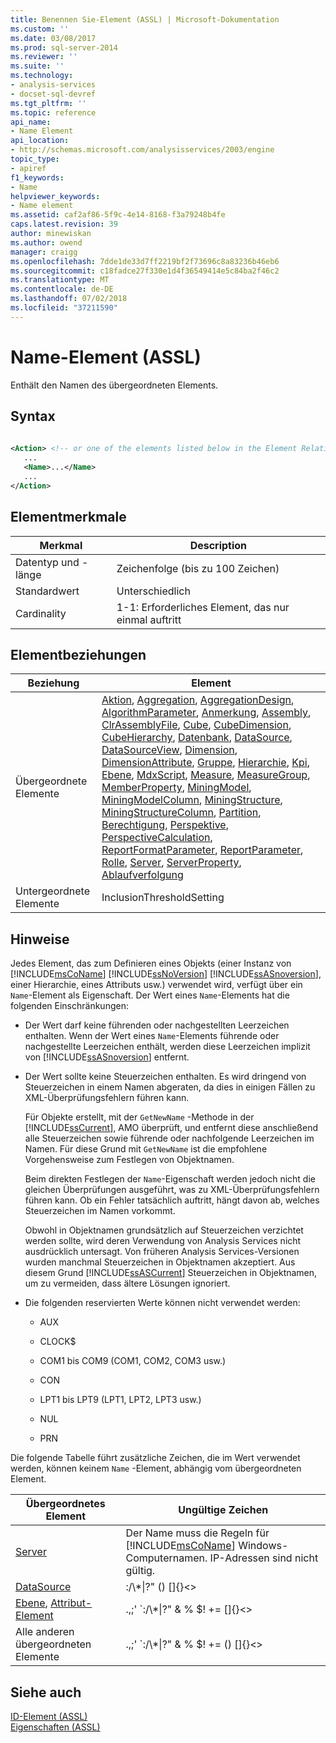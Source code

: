 ```yaml
---
title: Benennen Sie-Element (ASSL) | Microsoft-Dokumentation
ms.custom: ''
ms.date: 03/08/2017
ms.prod: sql-server-2014
ms.reviewer: ''
ms.suite: ''
ms.technology:
- analysis-services
- docset-sql-devref
ms.tgt_pltfrm: ''
ms.topic: reference
api_name:
- Name Element
api_location:
- http://schemas.microsoft.com/analysisservices/2003/engine
topic_type:
- apiref
f1_keywords:
- Name
helpviewer_keywords:
- Name element
ms.assetid: caf2af86-5f9c-4e14-8168-f3a79248b4fe
caps.latest.revision: 39
author: minewiskan
ms.author: owend
manager: craigg
ms.openlocfilehash: 7dde1de33d7ff2219bf2f73696c8a83236b46eb6
ms.sourcegitcommit: c18fadce27f330e1d4f36549414e5c84ba2f46c2
ms.translationtype: MT
ms.contentlocale: de-DE
ms.lasthandoff: 07/02/2018
ms.locfileid: "37211590"
---
```

# <a name="name-element-assl"></a>Name-Element (ASSL)
  Enthält den Namen des übergeordneten Elements.  
  
## <a name="syntax"></a>Syntax  
  
```xml  
  
<Action> <!-- or one of the elements listed below in the Element Relationships table -->  
   ...  
   <Name>...</Name>  
   ...  
</Action>  
```  
  
## <a name="element-characteristics"></a>Elementmerkmale  
  
|Merkmal|Description|  
|--------------------|-----------------|  
|Datentyp und -länge|Zeichenfolge (bis zu 100 Zeichen)|  
|Standardwert|Unterschiedlich|  
|Cardinality|1-1: Erforderliches Element, das nur einmal auftritt|  
  
## <a name="element-relationships"></a>Elementbeziehungen  
  
|Beziehung|Element|  
|------------------|-------------|  
|Übergeordnete Elemente|[Aktion](../objects/action-element-assl.md), [Aggregation](../objects/aggregation-element-assl.md), [AggregationDesign](../objects/aggregationdesign-element-assl.md), [AlgorithmParameter](../objects/algorithmparameter-element-assl.md), [Anmerkung](../objects/annotation-element-assl.md), [ Assembly](../objects/assembly-element-assl.md), [ClrAssemblyFile](../data-type/clrassemblyfile-data-type-assl.md), [Cube](../objects/cube-element-assl.md), [CubeDimension](../data-type/dimension-data-type-assl.md), [CubeHierarchy](../data-type/hierarchy-data-type-assl.md), [Datenbank](../objects/database-element-assl.md), [DataSource](../objects/datasource-element-assl.md), [DataSourceView](../objects/datasourceview-element-assl.md), [Dimension](../objects/dimension-element-assl.md), [DimensionAttribute](../data-type/dimensionattribute-data-type-assl.md), [Gruppe](../objects/group-element-assl.md), [Hierarchie](../objects/hierarchy-element-assl.md), [Kpi](../objects/kpi-element-assl.md), [Ebene](../objects/level-element-assl.md), [MdxScript](../objects/mdxscript-element-assl.md), [ Measure](../objects/measure-element-assl.md), [MeasureGroup](../objects/measuregroup-element-assl.md), [MemberProperty](../objects/attributerelationship-element-assl.md), [MiningModel](../objects/miningmodel-element-assl.md), [MiningModelColumn](../data-type/miningmodelcolumn-data-type-assl.md), [ MiningStructure](../objects/miningstructure-element-assl.md), [MiningStructureColumn](../data-type/miningstructurecolumn-data-type-assl.md), [Partition](../objects/partition-element-assl.md), [Berechtigung](../data-type/permission-data-type-assl.md), [ Perspektive](../objects/perspective-element-assl.md), [PerspectiveCalculation](../data-type/perspectivecalculation-data-type-assl.md), [ReportFormatParameter](../objects/reportformatparameter-element-asl.md), [ReportParameter](../objects/reportparameter-element-assl.md), [ Rolle](../objects/role-element-assl.md), [Server](../objects/server-element-assl.md), [ServerProperty](../objects/serverproperty-element-assl.md), [Ablaufverfolgung](../objects/trace-element-assl.md)|  
|Untergeordnete Elemente|InclusionThresholdSetting|  
  
## <a name="remarks"></a>Hinweise  
 Jedes Element, das zum Definieren eines Objekts (einer Instanz von [!INCLUDE[msCoName](../../../includes/msconame-md.md)] [!INCLUDE[ssNoVersion](../../../includes/ssnoversion-md.md)] [!INCLUDE[ssASnoversion](../../../includes/ssasnoversion-md.md)], einer Hierarchie, eines Attributs usw.) verwendet wird, verfügt über ein `Name`-Element als Eigenschaft. Der Wert eines `Name`-Elements hat die folgenden Einschränkungen:  
  
-   Der Wert darf keine führenden oder nachgestellten Leerzeichen enthalten. Wenn der Wert eines `Name`-Elements führende oder nachgestellte Leerzeichen enthält, werden diese Leerzeichen implizit von [!INCLUDE[ssASnoversion](../../../includes/ssasnoversion-md.md)] entfernt.  
  
-   Der Wert sollte keine Steuerzeichen enthalten. Es wird dringend von Steuerzeichen in einem Namen abgeraten, da dies in einigen Fällen zu XML-Überprüfungsfehlern führen kann.  
  
     Für Objekte erstellt, mit der `GetNewName` -Methode in der [!INCLUDE[ssCurrent](../../../includes/sscurrent-md.md)], AMO überprüft, und entfernt diese anschließend alle Steuerzeichen sowie führende oder nachfolgende Leerzeichen im Namen. Für diese Grund mit `GetNewName` ist die empfohlene Vorgehensweise zum Festlegen von Objektnamen.  
  
     Beim direkten Festlegen der `Name`-Eigenschaft werden jedoch nicht die gleichen Überprüfungen ausgeführt, was zu XML-Überprüfungsfehlern führen kann. Ob ein Fehler tatsächlich auftritt, hängt davon ab, welches Steuerzeichen im Namen vorkommt.  
  
     Obwohl in Objektnamen grundsätzlich auf Steuerzeichen verzichtet werden sollte, wird deren Verwendung von Analysis Services nicht ausdrücklich untersagt. Von früheren Analysis Services-Versionen wurden manchmal Steuerzeichen in Objektnamen akzeptiert. Aus diesem Grund [!INCLUDE[ssASCurrent](../../../includes/ssascurrent-md.md)] Steuerzeichen in Objektnamen, um zu vermeiden, dass ältere Lösungen ignoriert.  
  
-   Die folgenden reservierten Werte können nicht verwendet werden:  
  
    -   AUX  
  
    -   CLOCK$  
  
    -   COM1 bis COM9 (COM1, COM2, COM3 usw.)  
  
    -   CON  
  
    -   LPT1 bis LPT9 (LPT1, LPT2, LPT3 usw.)  
  
    -   NUL  
  
    -   PRN  
  
 Die folgende Tabelle führt zusätzliche Zeichen, die im Wert verwendet werden, können keinem `Name` -Element, abhängig vom übergeordneten Element.  
  
|Übergeordnetes Element|Ungültige Zeichen|  
|--------------------|------------------------|  
|[Server](../objects/server-element-assl.md)|Der Name muss die Regeln für [!INCLUDE[msCoName](../../../includes/msconame-md.md)] Windows-Computernamen. IP-Adressen sind nicht gültig.|  
|[DataSource](../objects/datasource-element-assl.md)|:/\\*&#124;?" () []{}<>|  
|[Ebene](../objects/level-element-assl.md), [Attribut-Element](../objects/attribute-element-assl.md)|.,;' `:/\\*&#124;?" & % $! += []{}<>|  
|Alle anderen übergeordneten Elemente|.,;' `:/\\*&#124;?" & % $! += () []{}<>|  
  
## <a name="see-also"></a>Siehe auch  
 [ID-Element &#40;ASSL&#41;](id-element-assl.md)   
 [Eigenschaften &#40;ASSL&#41;](properties-assl.md)  
  
  
